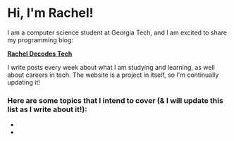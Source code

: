 # Hi, I'm Rachel!

I am a computer science student at Georgia Tech, and I am excited to share my programming blog: 

[**Rachel Decodes Tech**](https://rachel-d23.github.io/)

I write posts every week about what I am studying and learning, as well about careers in tech. The website is a project in itself, so I'm continually updating it! 

### Here are some topics that I intend to cover (& I will update this list as I write about it!):
- 
-
